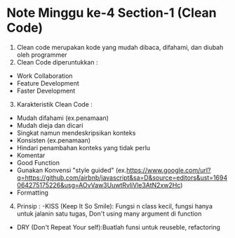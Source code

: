 # Note Minggu ke-4 Section-1 (Clean Code)

1. Clean code merupakan kode yang mudah dibaca, difahami, dan diubah oleh programmer
2. Clean Code diperuntukkan :
- Work Collaboration
- Feature Development
- Faster Development

3. Karakteristik Clean Code :
- Mudah difahami (ex.penamaan)
- Mudah dieja dan dicari
- Singkat namun mendeskripsikan konteks
- Konsisten (ex.penamaan)
- Hindari penambahan konteks yang tidak perlu
- Komentar
- Good Function
- Gunakan Konvensi "style guided" (ex.https://www.google.com/url?q=https://github.com/airbnb/javascript&sa=D&source=editors&ust=1694064275175226&usg=AOvVaw3UuwtRvliVle3AtN2xw2Hc)
- Formatting

4. Prinsip :
-KISS (Keep It So Smile): Fungsi n class kecil, fungsi hanya untuk jalanin satu tugas, Don't using many argument di function
- DRY (Don't Repeat Your self):Buatlah funsi untuk reuseble, refactoring

